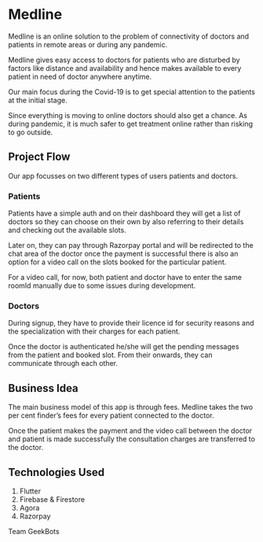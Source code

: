 # Medline

Medline is an online solution to the problem of connectivity of doctors and patients in remote areas or during any pandemic.

Medline gives easy access to doctors for patients who are disturbed by factors like distance and availability and hence makes available to every patient in need of doctor anywhere anytime.

Our main focus during the Covid-19 is to get special attention to the patients at the initial stage.

Since everything is moving to online doctors should also get a chance. As during pandemic, it is much safer to get treatment online rather than risking to go outside.


## Project Flow

Our app focusses on two different types of users patients and doctors.

### Patients

Patients have a simple auth and on their dashboard they will get a list of doctors so they can choose on their own by also referring to their details and checking out the available slots.

Later on, they can pay through Razorpay portal and will be redirected to the chat area of the doctor once the payment is successful there is also an option for a video call on the slots booked for the particular patient.

For a video call, for now, both patient and doctor have to enter the same roomId manually due to some issues during development.


### Doctors

During signup, they have to provide their licence id for security reasons and the specialization with their charges for each patient.

Once the doctor is authenticated he/she will get the pending messages from the patient and booked slot. From their onwards, they can communicate through each other.


## Business Idea

The main business model of this app is through fees. Medline takes the two per cent finder’s fees for every patient connected to the doctor.

Once the patient makes the payment and the video call between the doctor and patient is made successfully the consultation charges are transferred to the doctor.


## Technologies Used

1. Flutter
2. Firebase & Firestore
3. Agora
4. Razorpay

Team GeekBots
